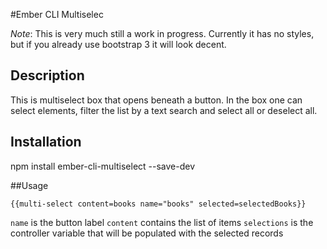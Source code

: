 #Ember CLI Multiselec

_Note_: This is very much still a work in progress. Currently it has no styles, but if you already use bootstrap 3 it will look decent.

## Description
This is multiselect box that opens beneath a button. In the box one can select elements, filter the list by a text search and select all or deselect all.

## Installation
npm install ember-cli-multiselect --save-dev

##Usage

    {{multi-select content=books name="books" selected=selectedBooks}}

`name` is the button label
`content` contains the list of items
`selections` is the controller variable that will be populated with the selected records
